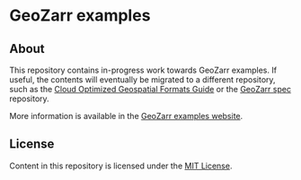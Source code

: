 # GeoZarr examples

## About

This repository contains in-progress work towards GeoZarr examples. If useful, the contents will eventually be migrated to a different repository, such as the
[Cloud Optimized Geospatial Formats Guide](https://github.com/cloudnativegeo/cloud-optimized-geospatial-formats-guide) or the [GeoZarr spec](https://github.com/zarr-developers/geozarr-spec)
repository.

More information is available in the [GeoZarr examples website](https://developmentseed.org/geozarr-examples/).

## License

Content in this repository is licensed under the [MIT License](LICENSE.txt).
